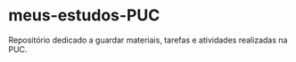# meus-estudos-PUC
Repositório dedicado a guardar materiais, tarefas e atividades realizadas na PUC.
